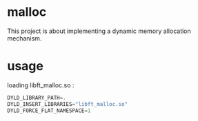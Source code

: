 # malloc
This project is about implementing a dynamic memory allocation mechanism.

# usage

loading libft_malloc.so :

```c
DYLD_LIBRARY_PATH=.
DYLD_INSERT_LIBRARIES="libft_malloc.so"
DYLD_FORCE_FLAT_NAMESPACE=1
```
